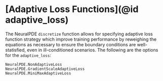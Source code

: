 # [Adaptive Loss Functions](@id adaptive_loss)

The NeuralPDE `discretize` function allows for specifying adaptive loss function strategy
which improve training performance by reweighing the equations as necessary to ensure
the boundary conditions are well-statisfied, even in ill-conditioned scenarios. The following
are the options for the `adaptive_loss`:

```@docs
NeuralPDE.NonAdaptiveLoss
NeuralPDE.GradientScaleAdaptiveLoss
NeuralPDE.MiniMaxAdaptiveLoss
```
